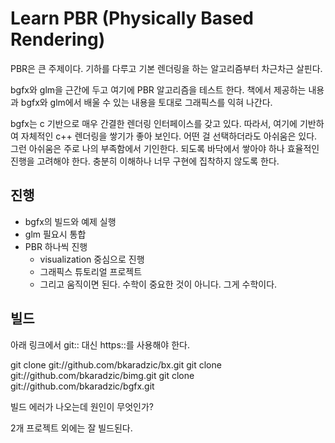# Learn PBR (Physically Based Rendering) 

PBR은 큰 주제이다. 기하를 다루고 기본 렌더링을 하는 알고리즘부터 차근차근 살핀다. 

bgfx와 glm을 근간에 두고 여기에 PBR 알고리즘을 테스트 한다. 책에서 제공하는 내용과
bgfx와 glm에서 배울 수 있는 내용을 토대로 그래픽스를 익혀 나간다. 

bgfx는 c 기반으로 매우 간결한 렌더링 인터페이스를 갖고 있다. 따라서, 여기에 기반하여 
자체적인 c++ 렌더링을 쌓기가 좋아 보인다. 어떤 걸 선택하더라도 아쉬움은 있다. 
그런 아쉬움은 주로 나의 부족함에서 기인한다. 되도록 바닥에서 쌓아야 하나 
효율적인 진행을 고려해야 한다. 충분히 이해하나 너무 구현에 집착하지 않도록 한다. 

## 진행 

- bgfx의 빌드와 예제 실행 
- glm 필요시 통합 
- PBR 하나씩 진행 
  - visualization 중심으로 진행 
  - 그래픽스 튜토리얼 프로젝트 
  - 그리고 움직이면 된다. 수학이 중요한 것이 아니다. 그게 수학이다. 

 
## 빌드 

아래 링크에서 git:: 대신 https::를 사용해야 한다. 

git clone git://github.com/bkaradzic/bx.git
git clone git://github.com/bkaradzic/bimg.git
git clone git://github.com/bkaradzic/bgfx.git

빌드 에러가 나오는데 원인이 무엇인가? 

2개 프로젝트 외에는 잘 빌드된다. 


